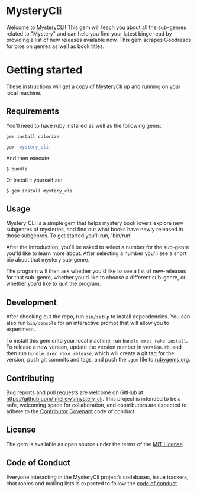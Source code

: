 # MysteryCli

Welcome to MysteryCLI! This gem will teach you about all the sub-genres related to "Mystery" and can help you find your latest binge read by providing a list of new releases available now. This gem scrapes Goodreads for bios on genres as well as book titles. 

# Getting started

These instructions will get a copy of MysteryCli up and running on your local machine. 

## Requirements 

You'll need to have ruby installed as well as the following gems: 

```
gem install colorize 
```

```ruby
gem 'mystery_cli'
```

And then execute:

    $ bundle

Or install it yourself as:

    $ gem install mystery_cli

## Usage

Mystery_CLI is a simple gem that helps mystery book lovers explore new subgenres of mysteries, and find out what books have newly released in those subgenres. To get started you'll run, 'bin/run'

After the introduction, you'll be asked to select a number for the sub-genre you'ld like to learn more about. After selecting a number you'll see a short bio about that mystery sub-genre. 

The program will then ask whether you'd like to see a list of new-releases for that sub-genre, whether you'd like to choose a different sub-genre, or whether you'd like to quit the program. 

## Development

After checking out the repo, run `bin/setup` to install dependencies. You can also run `bin/console` for an interactive prompt that will allow you to experiment.

To install this gem onto your local machine, run `bundle exec rake install`. To release a new version, update the version number in `version.rb`, and then run `bundle exec rake release`, which will create a git tag for the version, push git commits and tags, and push the `.gem` file to [rubygems.org](https://rubygems.org).

## Contributing

Bug reports and pull requests are welcome on GitHub at https://github.com/'meliew'/mystery_cli. This project is intended to be a safe, welcoming space for collaboration, and contributors are expected to adhere to the [Contributor Covenant](http://contributor-covenant.org) code of conduct.

## License

The gem is available as open source under the terms of the [MIT License](https://opensource.org/licenses/MIT).

## Code of Conduct

Everyone interacting in the MysteryCli project’s codebases, issue trackers, chat rooms and mailing lists is expected to follow the [code of conduct](https://github.com/'meliew'/mystery_cli/blob/master/CODE_OF_CONDUCT.md).
